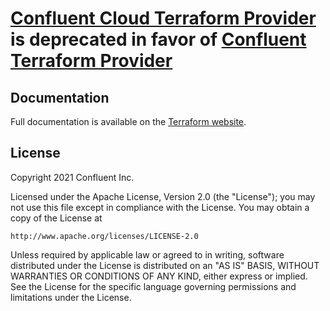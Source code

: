 # [Confluent Cloud Terraform Provider](https://github.com/confluentinc/terraform-provider-confluentcloud) is deprecated in favor of [Confluent Terraform Provider](https://github.com/confluentinc/terraform-provider-confluent)

## Documentation

Full documentation is available on the [Terraform website](https://registry.terraform.io/providers/confluentinc/confluent/latest/docs).

## License

Copyright 2021 Confluent Inc.

Licensed under the Apache License, Version 2.0 (the "License");
you may not use this file except in compliance with the License.
You may obtain a copy of the License at

    http://www.apache.org/licenses/LICENSE-2.0

Unless required by applicable law or agreed to in writing, software
distributed under the License is distributed on an "AS IS" BASIS,
WITHOUT WARRANTIES OR CONDITIONS OF ANY KIND, either express or implied.
See the License for the specific language governing permissions and
limitations under the License.
